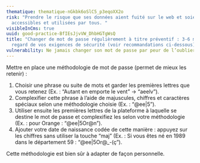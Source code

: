 ```yaml
---
thematique: thematique-nGkbk6oSlC5_p3eqoXX2o
risk: "Prendre le risque que ses données aient fuité sur le web et soient
  accessibles et utilisées par tous. "
visibleInCms: true
uuid: good-practice-BfIEsJjvVW_DhbHGTgWsQ
title: "Changer de mot de passe régulièrement à titre préventif : 3-6 mois, au
  regard de vos exigences de sécurité (voir recommandations ci-dessous)."
vulnerability: Ne jamais changer son mot de passe par peur de l’oublier.
---
```

Mettre en place une méthodologie de mot de passe (permet de mieux les retenir) : 

1.  Choisir une phrase ou suite de mots et garder les premières lettres que vous retenez (Ex. : “Autant en emporte le vent” → “aeelv”).
2. Complexifier cette phrase à l’aide de majuscules, chiffres et caractères spéciaux selon une méthodologie choisie (Ex. : “@ee|5”).
3. Utiliser ensuite les premières lettres de la plateforme à laquelle se destine le mot de passe et complexifiez les selon votre méthodologie (Ex. : pour Orange : “@ee|5Or@n”).
4. Ajouter votre date de naissance codée de cette manière : appuyez sur les chiffres sans utiliser la touche “maj” (Ex. : Si vous êtes né en 1989 dans le département 59 : “@ee|5Or@_-(ç”). 

Cette méthodologie est bien sûr à adapter de façon personnelle.